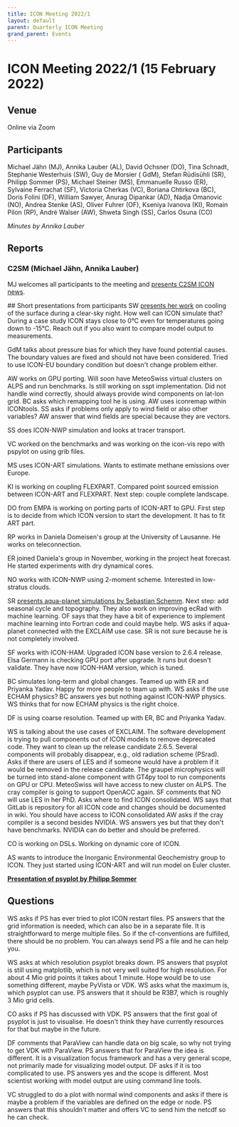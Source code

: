 ```yaml
---
title: ICON Meeting 2022/1
layout: default
parent: Quarterly ICON Meeting
grand_parent: Events
---
```


# ICON Meeting 2022/1 (15 February 2022)

## Venue
Online via Zoom

## Participants
Michael Jähn (MJ), Annika Lauber (AL), David Ochsner (DO), Tina Schnadt, Stephanie Westerhuis (SW), Guy de Morsier ( GdM), Stefan Rüdisühli (SR), Philipp Sommer (PS), Michael Steiner (MS), Emmanuelle Russo (ER), Sylvaine Ferrachat (SF), Victoria Cherkas (VC), Boriana Chtirkova (BC), Doris Folini (DF), William Sawyer, Anurag Dipankar (AD), Nadja Omanovic (NO), Andrea Stenke (AS), Oliver Fuhrer (OF), Kseniya Ivanova (KI), Romain Pilon (RP), André Walser (AW), Shweta Singh (SS), Carlos Osuna (CO)

_Minutes by Annika Lauber_

## Reports
### C2SM (Michael Jähn, Annika Lauber)
MJ welcomes all participants to the meeting and [presents C2SM ICON news](https://polybox.ethz.ch/index.php/s/G7kUB22wcyaRkCq).

## Short presentations from participants
SW [presents her work](https://polybox.ethz.ch/index.php/s/zwWmSrKDTRQjy0w) on cooling of the surface during a clear-sky night. How well can ICON simulate that? During a case study ICON stays close to 0°C even for temperatures going down to -15°C. Reach out if you also want to compare model output to measurements.

GdM talks about pressure bias for which they have found potential causes. The boundary values are fixed and should not have been considered. Tried to use ICON-EU boundary condition but doesn't change problem either.

AW works on GPU porting. Will soon have  MeteoSwiss virtual clusters on ALPS and run benchmarks. Is still working on sspt implementation. Did not handle wind correctly, should always provide wind components on lat-lon grid.
BC asks which remapping tool he is using.
AW uses iconremap within ICONtools.
SS asks if problems only apply to wind field or also other variables?
AW answer that wind fields are special because they are vectors.

SS does ICON-NWP simulation and looks at tracer transport.

VC worked on the benchmarks and was working on the icon-vis repo with pspylot on using grib files.

MS uses ICON-ART simulations. Wants to estimate methane emissions over Europe.

KI is working on coupling FLEXPART. Compared point sourced emission between ICON-ART and FLEXPART. Next step: couple complete landscape.

DO from EMPA is working on porting parts of ICON-ART to GPU. First step is to decide from which ICON version to start the development. It has to fit ART part.

RP works in Daniela Domeisen's group at the University of Lausanne. He works on teleconnection. 

ER joined Daniela's group in November, working in the project heat forecast. He started experiments with dry dynamical cores.

NO works with ICON-NWP using 2-moment scheme. Interested in low-stratus clouds.

SR [presents aqua-planet simulations by Sebastian Schemm](https://polybox.ethz.ch/index.php/s/iYnCFATvOvppTLP). Next step: add seasonal cycle and topography. They also work on improving ecRad with machine learning.
OF says that they have a bit of experience to implement machine learning into Fortran code and could maybe help.
WS asks if aqua-planet connected with the EXCLAIM use case.
SR is not sure because he is not completely involved.

SF works with ICON-HAM. Upgraded ICON base version to 2.6.4 release. Elsa Germann is checking GPU port after upgrade. It runs but doesn't validate. They have now ICON-HAM version, which is tuned.

BC simulates long-term and global changes. Teamed up with ER and Priyanka Yadav. Happy for more people to team up with.
WS asks if the use ECHAM physics?
BC answers yes but nothing against ICON-NWP physics.
WS thinks that for now ECHAM physics is the right choice.

DF is using coarse resolution. Teamed up with ER, BC and Priyanka Yadav.

WS is talking about the use cases of EXCLAIM. The software development is trying to pull components out of ICON models to remove deprecated code. 
They want to clean up the release candidate 2.6.5. Several components will probably disappear, e.g., old radiation scheme (PSrad). 
Asks if there are users of LES and if someone would have a problem if it would be removed in the release candidate. The graupel microphysics will be turned into stand-alone component with GT4py tool to run components on GPU or CPU. MeteoSwiss will have access to new cluster on ALPS. The cray compiler is going to support OpenACC again.
SF comments that NO will use LES in her PhD. Asks where to find ICON consolidated.
WS says that GitLab is repository for all ICON code and changes should be documented in wiki. You should have access to ICON consolidated
AW asks if the cray compiler is a second besides NVIDIA.
WS answers yes but that they don't have benchmarks. NVIDIA can do better and should be preferred.

CO is working on DSLs. Working on dynamic core of ICON.

AS wants to introduce the Inorganic Environmental Geochemistry group to ICON. They just started using ICON-ART and will run model on Euler cluster.


[**Presentation of psyplot by Philipp Sommer**](https://github.com/Chilipp/psyplot-ICON-C2SM-Meeting-20220215)

## Questions
WS asks if PS has ever tried to plot ICON restart files.
PS answers that the grid information is needed, which can also be in a separate file. It is straightforward to merge multiple files. So if the cf-conventions are fulfilled, there should be no problem. You can always send PS a file and he can help you.

WS asks at which resolution psyplot breaks down.
PS answers that psyplot is still using matplotlib, which is not very well suited for high resolution. For about 4 Mio grid points it takes about 1 minute. Hope would be to use something different, maybe PyVista or VDK.
WS asks what the maximum is, which psyplot can use.
PS answers that it should be R3B7, which is roughly 3 Mio grid cells.

CO asks if PS has discussed with VDK.
PS answers that the first goal of psyplot is just to visualise. He doesn't think they have currently resources for that but maybe in the future.

DF comments that ParaView can handle data on big scale, so why not trying to get VDK with  ParaView.
PS answers that for  ParaView the idea is different. It is a visualization focus framework and has a very general scope, not primarily made for visualizing model output.
DF asks if it is too complicated to use.
PS answers yes and the scope is different. Most scientist working with model output are using command line tools.

VC struggled to do a plot with normal wind components and asks if there is maybe a problem if the variables are defined on the edge or node.
PS answers that this shouldn't matter and offers VC to send him the netcdf so he can check.
